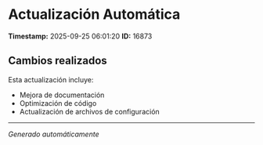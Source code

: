 # Actualización Automática

**Timestamp:** 2025-09-25 06:01:20
**ID:** 16873

## Cambios realizados

Esta actualización incluye:
- Mejora de documentación
- Optimización de código
- Actualización de archivos de configuración

---
*Generado automáticamente*

